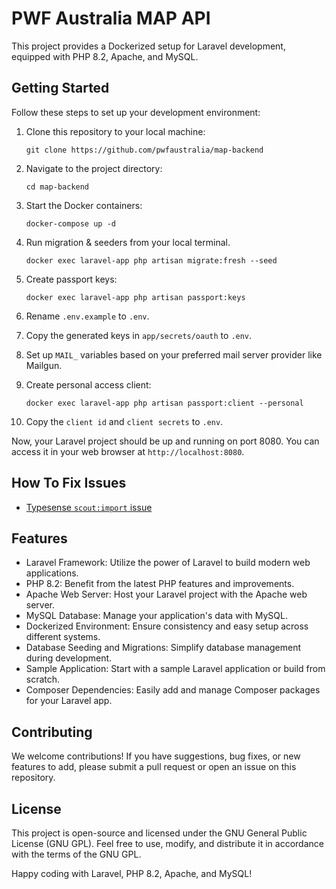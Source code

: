 # PWF Australia MAP API

This project provides a Dockerized setup for Laravel development, equipped with PHP 8.2, Apache, and MySQL.

## Getting Started

Follow these steps to set up your development environment:

1. Clone this repository to your local machine:
   ```
   git clone https://github.com/pwfaustralia/map-backend
   ```
2. Navigate to the project directory:

   ```
   cd map-backend
   ```

3. Start the Docker containers:

   ```
   docker-compose up -d
   ```

4. Run migration & seeders from your local terminal.

   ```
   docker exec laravel-app php artisan migrate:fresh --seed
   ```

5. Create passport keys:

   ```
   docker exec laravel-app php artisan passport:keys
   ```

6. Rename `.env.example` to `.env`.

7. Copy the generated keys in `app/secrets/oauth` to `.env`.

8. Set up `MAIL_` variables based on your preferred mail server provider like Mailgun.

9. Create personal access client:

   ```
   docker exec laravel-app php artisan passport:client --personal
   ```

10. Copy the `client id` and `client secrets` to `.env`.

Now, your Laravel project should be up and running on port 8080. You can access it in your web browser at `http://localhost:8080`.

## How To Fix Issues

- [Typesense `scout:import` issue](https://github.com/laravel/scout/issues/822)

## Features

- Laravel Framework: Utilize the power of Laravel to build modern web applications.
- PHP 8.2: Benefit from the latest PHP features and improvements.
- Apache Web Server: Host your Laravel project with the Apache web server.
- MySQL Database: Manage your application's data with MySQL.
- Dockerized Environment: Ensure consistency and easy setup across different systems.
- Database Seeding and Migrations: Simplify database management during development.
- Sample Application: Start with a sample Laravel application or build from scratch.
- Composer Dependencies: Easily add and manage Composer packages for your Laravel app.

## Contributing

We welcome contributions! If you have suggestions, bug fixes, or new features to add, please submit a pull request or open an issue on this repository.

## License

This project is open-source and licensed under the GNU General Public License (GNU GPL). Feel free to use, modify, and distribute it in accordance with the terms of the GNU GPL.

Happy coding with Laravel, PHP 8.2, Apache, and MySQL!

